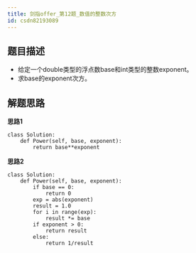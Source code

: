 ```yaml
---
title: 剑指offer_第12题_数值的整数次方
id: csdn82193089
---
```


## 题目描述

*   给定一个double类型的浮点数base和int类型的整数exponent。
*   求base的exponent次方。

## 解题思路

**思路1**

```
class Solution:
    def Power(self, base, exponent):
        return base**exponent
```

**思路2**

```
class Solution:
    def Power(self, base, exponent):
        if base == 0:
            return 0
        exp = abs(exponent)
        result = 1.0
        for i in range(exp):
            result *= base
        if exponent > 0:
            return result
        else:
            return 1/result
```